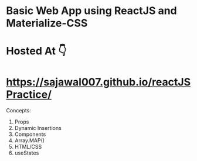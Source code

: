 # Basic Web App using ReactJS and Materialize-CSS
# Hosted At 👇
# https://sajawal007.github.io/reactJSPractice/
Concepts:
1) Props
2) Dynamic Insertions
3) Components
4) Array.MAP()
5) HTML/CSS
6) useStates
